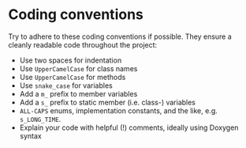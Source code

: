 # Coding conventions

Try to adhere to these coding conventions if possible. They ensure a cleanly
readable code throughout the project:

*   Use two spaces for indentation
*   Use `UpperCamelCase` for class names
*   Use `UpperCamelCase` for methods
*   Use `snake_case` for variables
*   Add a `m_` prefix to member variables
*   Add a `s_` prefix to static member (i.e. class-) variables
*   `ALL-CAPS` enums, implementation constants, and the like, e.g. `s_LONG_TIME`.
*   Explain your code with helpful (!) comments, ideally using Doxygen syntax
